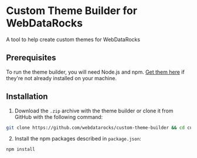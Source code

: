# Custom Theme Builder for WebDataRocks
A tool to help create custom themes for WebDataRocks

## Prerequisites

To run the theme builder, you will need Node.js and npm. [Get them here](https://docs.npmjs.com/downloading-and-installing-node-js-and-npm) if they're not already installed on your machine.

## Installation

1. Download the `.zip` archive with the theme builder or clone it from GitHub with the following command:

```bash
git clone https://github.com/webdatarocks/custom-theme-builder && cd custom-theme-builder
```

2. Install the npm packages described in `package.json`: 

```bash
npm install
```
